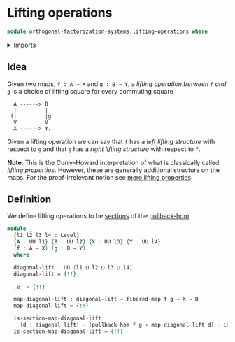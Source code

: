 # Lifting operations

```agda
module orthogonal-factorization-systems.lifting-operations where
```

<details><summary>Imports</summary>

```agda
open import foundation.dependent-pair-types
open import foundation.fibered-maps
open import foundation.function-types
open import foundation.homotopies
open import foundation.sections
open import foundation.universe-levels

open import orthogonal-factorization-systems.pullback-hom
```

</details>

## Idea

Given two maps, `f : A → X` and `g : B → Y`, a _lifting operation between `f`
and `g`_ is a choice of lifting square for every commuting square

```text
  A ------> B
  |         |
 f|         |g
  V         V
  X ------> Y.
```

Given a lifting operation we can say that `f` has a _left lifting structure_
with respect to `g` and that `g` has a _right lifting structure_ with respect to
`f`.

**Note**: This is the Curry–Howard interpretation of what is classically called
_lifting properties_. However, these are generally additional structure on the
maps. For the proof-irrelevant notion see
[mere lifting properties](orthogonal-factorization-systems.mere-lifting-properties.md).

## Definition

We define lifting operations to be [sections](foundation-core.sections.md) of
the [pullback-hom](orthogonal-factorization-systems.pullback-hom.md).

```agda
module _
  {l1 l2 l3 l4 : Level}
  {A : UU l1} {B : UU l2} {X : UU l3} {Y : UU l4}
  (f : A → X) (g : B → Y)
  where

  diagonal-lift : UU (l1 ⊔ l2 ⊔ l3 ⊔ l4)
  diagonal-lift = {!!}

  _⧄_ = {!!}

  map-diagonal-lift : diagonal-lift → fibered-map f g → X → B
  map-diagonal-lift = {!!}

  is-section-map-diagonal-lift :
    (d : diagonal-lift) → (pullback-hom f g ∘ map-diagonal-lift d) ~ id
  is-section-map-diagonal-lift = {!!}
```
